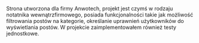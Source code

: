 Strona utworzona dla firmy Anwotech, projekt jest czymś w rodzaju notatnika wewnątrzfirmowego, posiada funkcjonalności takie jak możliwość filtrowania postów na kategorie, określanie uprawnień użytkowników do wyświetlania postów. W projekcie zaimplementowałem również testy jednostkowe.

